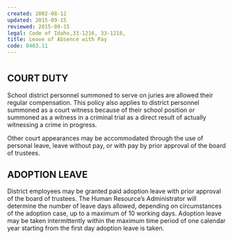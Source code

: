 ```yaml
---
created: 2002-08-12
updated: 2015-09-15
reviewed: 2015-09-15
legal: Code of Idaho,33-1216, 33-1218,
title: Leave of Absence with Pay
code: 0403.11
---
```


#  

## COURT DUTY

School district personnel summoned to serve on juries are allowed their regular compensation. This policy also applies to district personnel summoned as a court witness because of their school position or summoned as a witness in a criminal trial as a direct result of actually witnessing a crime in progress.

Other court appearances may be accommodated through the use of personal leave, leave without pay, or with pay by prior approval of the board of trustees.

## ADOPTION LEAVE

District employees may be granted paid adoption leave with prior approval of the board of trustees. The Human Resource’s Administrator will determine the number of leave days allowed, depending on circumstances of the adoption case, up to a maximum of 10 working days. Adoption leave may be taken intermittently within the maximum time period of one calendar year starting from the first day adoption leave is taken.

